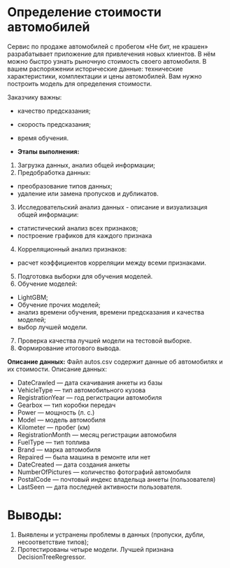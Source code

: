 # Определение стоимости автомобилей

Сервис по продаже автомобилей с пробегом «Не бит, не крашен» разрабатывает приложение для привлечения новых клиентов. В нём можно быстро узнать рыночную стоимость своего автомобиля. В вашем распоряжении исторические данные: технические характеристики, комплектации и цены автомобилей. Вам нужно построить модель для определения стоимости. 

Заказчику важны:

- качество предсказания;
- скорость предсказания;
- время обучения.

- <b>Этапы выполнения:</b> 
1. Загрузка данных, анализ общей информации;
2. Предобработка данных: 
* преобразование типов данных;
* удаление или замена пропусков и дубликатов.
3. Исследовательский анализ данных - описание и визуализация общей информации:
* статистический анализ всех признаков;
* построение графиков для каждого признака
4. Корреляционный анализ признаков:
* расчет коэффициентов корреляции между всеми признаками.
5. Подготовка выборки для обучения моделей.
6. Обучение моделей:
* LightGBM;
* Обучение прочих моделей;
* анализ времени обучения, времени предсказания и качества моделей;
* выбор лучшей модели.
7. Проверка качества лучшей модели на тестовой выборке.
9. Формирование итогового вывода. 


<b>Описание данных:</b> 
Файл autos.csv содержит данные об автомобилях и их стоимости.
Описание данных: 
* DateCrawled — дата скачивания анкеты из базы
* VehicleType — тип автомобильного кузова
* RegistrationYear — год регистрации автомобиля
* Gearbox — тип коробки передач
* Power — мощность (л. с.)
* Model — модель автомобиля
* Kilometer — пробег (км)
* RegistrationMonth — месяц регистрации автомобиля
* FuelType — тип топлива
* Brand — марка автомобиля
* Repaired — была машина в ремонте или нет
* DateCreated — дата создания анкеты
* NumberOfPictures — количество фотографий автомобиля
* PostalCode — почтовый индекс владельца анкеты (пользователя)
* LastSeen — дата последней активности пользователя.


# Выводы:
1. Выявлены и устранены проблемы в данных (пропуски, дубли, несоответствие типов);
2. Протестированы четыре модели. Лучшей признана DecisionTreeRegressor.

